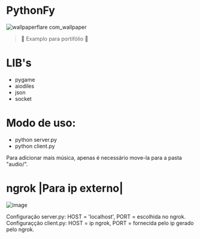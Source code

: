 # PythonFy
 
![wallpaperflare com_wallpaper](https://user-images.githubusercontent.com/93106680/201504915-feffdcb2-ed93-4ab5-8977-b05d33bcb246.jpg)
> :construction: Examplo para portifólio :construction:

# LIB's
* pygame
* aiodiles
* json
* socket

# Modo de uso:

- python server.py
- python client.py

Para adicionar mais música, apenas é necessário move-la para a pasta "audio/".

# ngrok |Para ip externo|
![image](https://user-images.githubusercontent.com/93106680/201505094-093158f3-1faf-4e4a-b341-aa2275d94598.png)

Configuração server.py: HOST = 'localhost', PORT = escolhida no ngrok.
Configuraçção client.py: HOST = ip ngrok, PORT = fornecida pelo ip gerado pelo ngrok.


